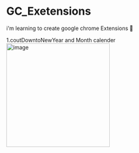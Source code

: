 # GC_Exetensions
i'm learning to create google chrome Extensions  🤔

1.coutDowntoNewYear and Month calender
<img width="271" alt="image" src="https://github.com/cjjjjjjk/GC_Exetensions/assets/119516491/cb8a5654-f1a0-40bf-98ca-e70c1ff3d4f3">
